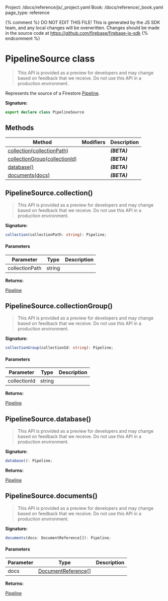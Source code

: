 Project: /docs/reference/js/_project.yaml
Book: /docs/reference/_book.yaml
page_type: reference

{% comment %}
DO NOT EDIT THIS FILE!
This is generated by the JS SDK team, and any local changes will be
overwritten. Changes should be made in the source code at
https://github.com/firebase/firebase-js-sdk
{% endcomment %}

# PipelineSource class
> This API is provided as a preview for developers and may change based on feedback that we receive. Do not use this API in a production environment.
> 

Represents the source of a Firestore [Pipeline](./firestore_.pipeline.md#pipeline_class)<!-- -->.

<b>Signature:</b>

```typescript
export declare class PipelineSource 
```

## Methods

|  Method | Modifiers | Description |
|  --- | --- | --- |
|  [collection(collectionPath)](./firestore_.pipelinesource.md#pipelinesourcecollection) |  | <b><i>(BETA)</i></b> |
|  [collectionGroup(collectionId)](./firestore_.pipelinesource.md#pipelinesourcecollectiongroup) |  | <b><i>(BETA)</i></b> |
|  [database()](./firestore_.pipelinesource.md#pipelinesourcedatabase) |  | <b><i>(BETA)</i></b> |
|  [documents(docs)](./firestore_.pipelinesource.md#pipelinesourcedocuments) |  | <b><i>(BETA)</i></b> |

## PipelineSource.collection()

> This API is provided as a preview for developers and may change based on feedback that we receive. Do not use this API in a production environment.
> 

<b>Signature:</b>

```typescript
collection(collectionPath: string): Pipeline;
```

#### Parameters

|  Parameter | Type | Description |
|  --- | --- | --- |
|  collectionPath | string |  |

<b>Returns:</b>

[Pipeline](./firestore_.pipeline.md#pipeline_class)

## PipelineSource.collectionGroup()

> This API is provided as a preview for developers and may change based on feedback that we receive. Do not use this API in a production environment.
> 

<b>Signature:</b>

```typescript
collectionGroup(collectionId: string): Pipeline;
```

#### Parameters

|  Parameter | Type | Description |
|  --- | --- | --- |
|  collectionId | string |  |

<b>Returns:</b>

[Pipeline](./firestore_.pipeline.md#pipeline_class)

## PipelineSource.database()

> This API is provided as a preview for developers and may change based on feedback that we receive. Do not use this API in a production environment.
> 

<b>Signature:</b>

```typescript
database(): Pipeline;
```
<b>Returns:</b>

[Pipeline](./firestore_.pipeline.md#pipeline_class)

## PipelineSource.documents()

> This API is provided as a preview for developers and may change based on feedback that we receive. Do not use this API in a production environment.
> 

<b>Signature:</b>

```typescript
documents(docs: DocumentReference[]): Pipeline;
```

#### Parameters

|  Parameter | Type | Description |
|  --- | --- | --- |
|  docs | [DocumentReference](./firestore_.documentreference.md#documentreference_class)<!-- -->\[\] |  |

<b>Returns:</b>

[Pipeline](./firestore_.pipeline.md#pipeline_class)

